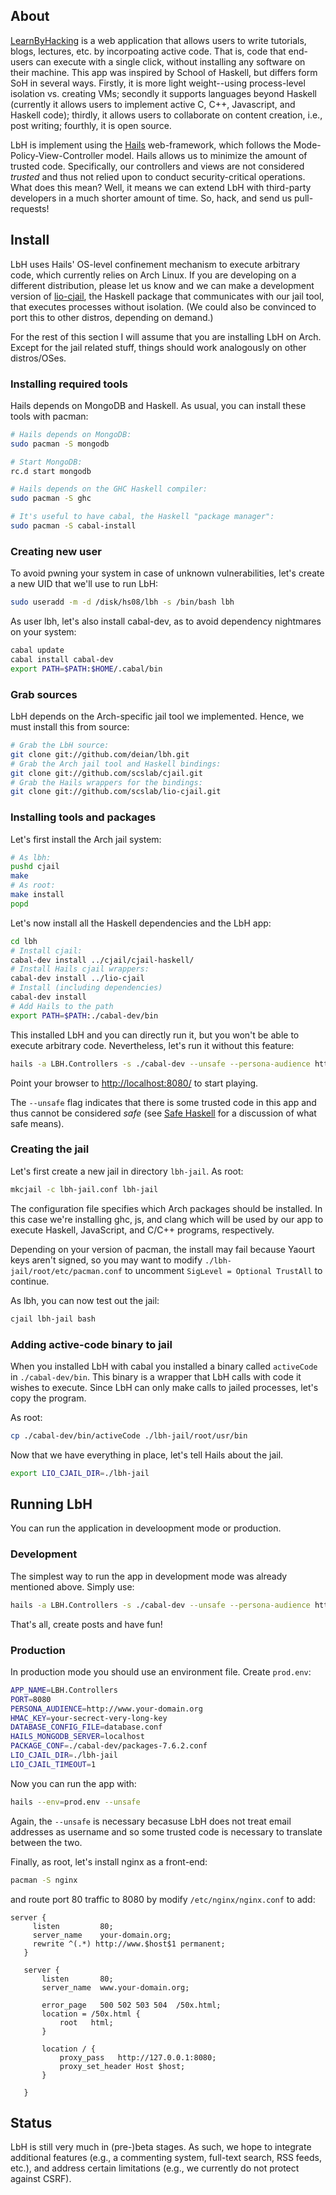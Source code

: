 ## About

[LearnByHacking](https://learnbyhacking.org) is a web application that allows users to write tutorials, blogs, lectures, etc. by incorpoating active code. That is, code that end-users can execute with a single click, without installing any software on their machine. This app was inspired by School of Haskell, but differs form SoH in several ways. Firstly, it is more light weight--using process-level isolation vs. creating VMs; secondly it supports languages beyond Haskell (currently it allows users to implement active C, C++, Javascript, and Haskell code); thirdly, it allows users to collaborate on content creation, i.e., post writing; fourthly, it is open source.

LbH is implement using the [Hails](https://github.com/scslab/hails) web-framework, which follows the Mode-Policy-View-Controller model.  Hails allows us to minimize the amount of trusted code. Specifically, our controllers and views are not considered _trusted_ and thus not relied upon to conduct security-critical operations. What does this mean? Well, it means we can extend LbH with third-party developers in a much shorter amount of time. So, hack, and send us pull-requests!

## Install

LbH uses Hails' OS-level confinement mechanism to execute arbitrary code, which currently relies on Arch Linux. If you are developing on a different distribution, please let us know and we can make a development version of [lio-cjail](https://github.com/scslab/cjail), the Haskell package that communicates with our jail tool, that executes processes without isolation. (We could also be convinced to port this to other distros, depending on demand.)

For the rest of this section I will assume that you are installing LbH on Arch. Except for the jail related stuff, things should work analogously on other distros/OSes.

### Installing required tools

Hails depends on MongoDB and Haskell. As usual, you can install these tools with pacman:

```bash
# Hails depends on MongoDB:
sudo pacman -S mongodb

# Start MongoDB:
rc.d start mongodb

# Hails depends on the GHC Haskell compiler:
sudo pacman -S ghc

# It's useful to have cabal, the Haskell "package manager": 
sudo pacman -S cabal-install
```

### Creating new user

To avoid pwning your system in case of unknown vulnerabilities, let's create a new UID that we'll use to run LbH:

```bash
sudo useradd -m -d /disk/hs08/lbh -s /bin/bash lbh
```

As user lbh, let's also install cabal-dev, as to avoid dependency nightmares on your system:

```bash
cabal update
cabal install cabal-dev
export PATH=$PATH:$HOME/.cabal/bin
```

### Grab sources

LbH depends on the Arch-specific jail tool we implemented. Hence, we must install this from source:

```bash
# Grab the LbH source:
git clone git://github.com/deian/lbh.git
# Grab the Arch jail tool and Haskell bindings:
git clone git://github.com/scslab/cjail.git
# Grab the Hails wrappers for the bindings:
git clone git://github.com/scslab/lio-cjail.git
```

### Installing tools and packages

Let's first install the Arch jail system:

```bash
# As lbh:
pushd cjail
make
# As root:
make install
popd
```

Let's now install all the Haskell dependencies and the LbH app:

```bash
cd lbh
# Install cjail:
cabal-dev install ../cjail/cjail-haskell/
# Install Hails cjail wrappers:
cabal-dev install ../lio-cjail
# Install (including dependencies)
cabal-dev install
# Add Hails to the path
export PATH=$PATH:./cabal-dev/bin
```

This installed LbH and you can directly run it, but you won't be able to execute arbitrary code. Nevertheless, let's run it without this feature:

```bash
hails -a LBH.Controllers -s ./cabal-dev --unsafe --persona-audience http://localhost:8080
```

Point your browser to [http://localhost:8080/](http://localhost:8080/) to start playing.

The `--unsafe` flag indicates that there is some trusted code in this app and thus cannot be considered _safe_ (see [Safe Haskell](http://www.haskell.org/ghc/docs/7.4.1/html/users_guide/safe-haskell.html) for a discussion of what safe means).

### Creating the jail

Let's first create a new jail in directory `lbh-jail`. As root:

```bash
mkcjail -c lbh-jail.conf lbh-jail
```

The configuration file specifies which Arch packages should be installed. In this case we're installing ghc, js, and clang which will be used by our app to execute Haskell, JavaScript, and C/C++ programs, respectively.

Depending on your version of pacman, the install may fail because Yaourt keys aren't signed, so you may want to modify `./lbh-jail/root/etc/pacman.conf` to uncomment `SigLevel = Optional TrustAll` to continue.

As lbh, you can now test out the jail:

```bash
cjail lbh-jail bash
```

### Adding active-code binary to jail

When you installed LbH with cabal you installed a binary called `activeCode` in `./cabal-dev/bin`. This binary is a wrapper that LbH calls with code it wishes to execute. Since LbH can only make calls to jailed processes, let's copy the program.

As root:

```bash
cp ./cabal-dev/bin/activeCode ./lbh-jail/root/usr/bin
```

Now that we have everything in place, let's tell Hails about the jail.

```bash
export LIO_CJAIL_DIR=./lbh-jail
```

## Running LbH

You can run the application in develoopment mode or production.

### Development

The simplest way to run the app in development mode was already mentioned above. Simply use:

```bash
hails -a LBH.Controllers -s ./cabal-dev --unsafe --persona-audience http://localhost:8080
```

That's all, create posts and have fun!

### Production

In production mode you should use an environment file. Create `prod.env`:

```bash
APP_NAME=LBH.Controllers
PORT=8080
PERSONA_AUDIENCE=http://www.your-domain.org
HMAC_KEY=your-secrect-very-long-key
DATABASE_CONFIG_FILE=database.conf
HAILS_MONGODB_SERVER=localhost
PACKAGE_CONF=./cabal-dev/packages-7.6.2.conf
LIO_CJAIL_DIR=./lbh-jail
LIO_CJAIL_TIMEOUT=1
```

Now you can run the app with:

```bash
hails --env=prod.env --unsafe
```
Again, the `--unsafe` is necessary becasuse LbH does not treat email addresses as username and so some trusted code is necessary to translate between the two.

Finally, as root, let's install nginx as a front-end:

```bash
pacman -S nginx
```

and route port 80 traffic to 8080 by modify `/etc/nginx/nginx.conf` to add:

```
server {
     listen         80;
     server_name    your-domain.org;
     rewrite ^(.*) http://www.$host$1 permanent;
   }

   server {
       listen       80;
       server_name  www.your-domain.org;

       error_page   500 502 503 504  /50x.html;
       location = /50x.html {
           root   html;
       }

       location / {
           proxy_pass   http://127.0.0.1:8080;
           proxy_set_header Host $host;
       }

   }
```

## Status

LbH is still very much in (pre-)beta stages. As such, we hope to integrate additional features (e.g., a commenting system, full-text search, RSS feeds, etc.), and address certain limitations (e.g., we currently do not protect against CSRF).
